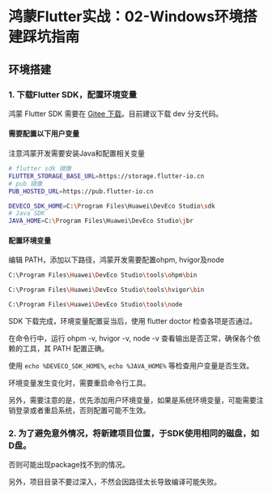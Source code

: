 # 鸿蒙Flutter实战：02-Windows环境搭建踩坑指南

## 环境搭建

### 1. 下载Flutter SDK，配置环境变量

 鸿蒙 Flutter SDK 需要在 [Gitee 下载](https://gitee.com/openharmony-sig/flutter_flutter)。目前建议下载 dev 分支代码。

#### 需要配置以下用户变量

注意鸿蒙开发需要安装Java和配置相关变量

```bash
# flutter sdk 镜像
FLUTTER_STORAGE_BASE_URL=https://storage.flutter-io.cn
# pub 镜像
PUB_HOSTED_URL=https://pub.flutter-io.cn

DEVECO_SDK_HOME=C:\Program Files\Huawei\DevEco Studio\sdk
# Java SDK
JAVA_HOME=C:\Program Files\Huawei\DevEco Studio\jbr
```

#### 配置环境变量

编辑 PATH，添加以下路径，鸿蒙开发需要配置ohpm, hvigor及node

```bash
C:\Program Files\Huawei\DevEco Studio\tools\ohpm\bin

C:\Program Files\Huawei\DevEco Studio\tools\hvigor\bin

C:\Program Files\Huawei\DevEco Studio\tools\node
```

SDK 下载完成，环境变量配置妥当后，使用 flutter doctor 检查各项是否通过。

在命令行中，运行 ohpm -v, hvigor -v, node -v 查看输出是否正常，确保各个依赖的工具，其 PATH 配置正确。

使用 `echo %DEVECO_SDK_HOME%`, `echo %JAVA_HOME%` 等检查用户变量是否生效。

环境变量发生变化时，需要重启命令行工具。

另外，需要注意的是，优先添加用户环境变量，如果是系统环境变量，可能需要注销登录或者重启系统，否则配置可能不生效。

### 2. 为了避免意外情况，将新建项目位置，于SDK使用相同的磁盘，如D盘。

否则可能出现package找不到的情况。

另外，项目目录不要过深入，不然会因路径太长导致编译可能失败。
